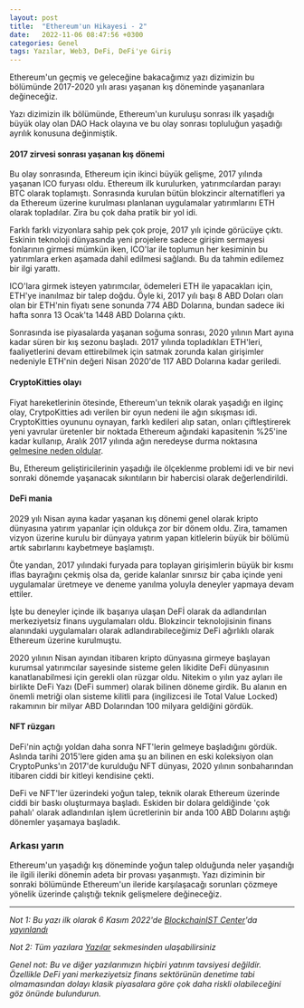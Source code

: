 ```yaml
---
layout: post
title:  "Ethereum'un Hikayesi - 2"
date:   2022-11-06 08:47:56 +0300
categories: Genel
tags: Yazılar, Web3, DeFi, DeFi'ye Giriş
---
```


Ethereum'un geçmiş ve geleceğine bakacağımız yazı dizimizin bu bölümünde 2017-2020 yılı arası yaşanan kış döneminde yaşananlara değineceğiz. 

Yazı dizimizin ilk bölümünde, Ethereum'un kuruluşu sonrası ilk yaşadığı büyük olay olan DAO Hack olayına ve bu olay sonrası topluluğun yaşadığı ayrılık konusuna değinmiştik. 

#### 2017 zirvesi sonrası yaşanan kış dönemi

Bu olay sonrasında, Ethereum için ikinci büyük gelişme, 2017 yılında yaşanan ICO furyası oldu. Ethereum ilk kurulurken, yatırımcılardan parayı BTC olarak toplamıştı. Sonrasında kurulan bütün blokzincir alternatifleri ya da Ethereum üzerine kurulması planlanan uygulamalar yatırımlarını ETH olarak topladılar. Zira bu çok daha pratik bir yol idi. 

Farklı farklı vizyonlara sahip pek çok proje, 2017 yılı içinde görücüye çıktı. Eskinin teknoloji dünyasında yeni projelere sadece girişim sermayesi fonlarının girmesi mümkün iken, ICO'lar ile toplumun her kesiminin bu yatırımlara erken aşamada dahil edilmesi sağlandı. Bu da tahmin edilemez bir ilgi yarattı. 

ICO'lara girmek isteyen yatırımcılar, ödemeleri ETH ile yapacakları için, ETH'ye inanılmaz bir talep doğdu. Öyle ki, 2017 yılı başı 8 ABD Doları oları olan bir ETH'nin fiyatı sene sonunda 774 ABD Dolarına, bundan sadece iki hafta sonra 13 Ocak'ta 1448 ABD Dolarına çıktı. 

Sonrasında ise piyasalarda yaşanan soğuma sonrası, 2020 yılının Mart ayına kadar süren bir kış sezonu başladı. 2017 yılında topladıkları ETH'leri, faaliyetlerini devam ettirebilmek için satmak zorunda kalan girişimler nedeniyle ETH'nin değeri Nisan 2020'de 117 ABD Dolarına kadar geriledi. 

#### CryptoKitties olayı

Fiyat hareketlerinin ötesinde, Ethereum'un teknik olarak yaşadığı en ilginç olay, CrytpoKitties adı verilen bir oyun nedeni ile ağın sıkışması idi. CryptoKitties oyununu oynayan, farklı kedileri alıp satan, onları çiftleştirerek yeni yavrular üretenler bir noktada Ethereum ağındaki kapasitenin %25'ine kadar kullanıp, Aralık 2017 yılında ağın neredeyse durma noktasına [gelmesine neden oldular](https://www.bbc.com/news/technology-42237162). 

Bu, Ethereum geliştiricilerinin yaşadığı ile ölçeklenme problemi idi ve bir nevi sonraki dönemde yaşanacak sıkıntıların bir habercisi olarak değerlendirildi. 

#### DeFi mania

2029 yılı Nisan ayına kadar yaşanan kış dönemi genel olarak kripto dünyasına yatırım yapanlar için oldukça zor bir dönem oldu. Zira, tamamen vizyon üzerine kurulu bir dünyaya yatırım yapan kitlelerin büyük bir bölümü artık sabırlarını kaybetmeye başlamıştı. 

Öte yandan, 2017 yılındaki furyada para toplayan girişimlerin büyük bir kısmı iflas bayrağını çekmiş olsa da, geride kalanlar sınırsız bir çaba içinde yeni uygulamalar üretmeye ve deneme yanılma yoluyla deneyler yapmaya devam ettiler. 

İşte bu deneyler içinde ilk başarıya ulaşan DeFİ olarak da adlandırılan merkeziyetsiz finans uygulamaları oldu. Blokzincir teknolojisinin finans alanındaki uygulamaları olarak adlandırabileceğimiz DeFi ağırlıklı olarak Ethereum üzerine kurulmuştu. 

2020 yılının Nisan ayından itibaren kripto dünyasına girmeye başlayan kurumsal yatırımcılar sayesinde sisteme gelen likidite DeFi dünyasının kanatlanabilmesi için gerekli olan rüzgar oldu. Nitekim o yılın yaz ayları ile birlikte DeFi Yazı (DeFi summer) olarak bilinen döneme girdik. Bu alanın en önemli metriği olan sisteme kilitli para (ingilizcesi ile Total Value Locked) rakamının bir milyar ABD Dolarından 100 milyara geldiğini gördük. 

#### NFT rüzgarı

DeFi'nin açtığı yoldan daha sonra NFT'lerin gelmeye başladığını gördük. Aslında tarihi 2015'lere giden ama şu an bilinen en eski koleksiyon olan CryptoPunks'ın 2017'de kurulduğu NFT dünyası, 2020 yılının sonbaharından itibaren ciddi bir kitleyi kendisine çekti. 

DeFi ve NFT'ler üzerindeki yoğun talep, teknik olarak Ethereum üzerinde ciddi bir baskı oluşturmaya başladı. Eskiden bir dolara geldiğinde 'çok pahalı' olarak adlandırılan işlem ücretlerinin bir anda 100 ABD Dolarını aştığı dönemler yaşamaya başladık. 

### Arkası yarın

Ethereum'un yaşadığı kış döneminde yoğun talep olduğunda neler yaşandığı ile ilgili ileriki dönemin adeta bir provası yaşanmıştı. Yazı diziminin bir sonraki bölümünde Ethereum'un ileride karşılaşacağı sorunları çözmeye yönelik üzerinde çalıştığı teknik gelişmelere değineceğiz. 

---

*Not 1: Bu yazı ilk olarak 6 Kasım 2022'de [BlockchainIST Center](https://medium.com/blockchainist-center)'da [yayınlandı]()*

*Not 2: Tüm yazılara [Yazılar](/articles/) sekmesinden ulaşabilirsiniz*

*Genel not: Bu ve diğer yazılarımızın hiçbiri yatırım tavsiyesi değildir. Özellikle DeFi yani merkeziyetsiz finans sektörünün denetime tabi olmamasından dolayı klasik piyasalara göre çok daha riskli olabileceğini göz önünde bulundurun.* 
